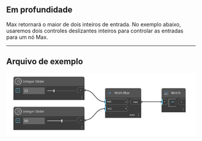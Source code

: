 ## Em profundidade
Max retornará o maior de dois inteiros de entrada. No exemplo abaixo, usaremos dois controles deslizantes inteiros para controlar as entradas para um nó Max.
___
## Arquivo de exemplo

![Max (int1, int2)](./DSCore.Math.Max(int1,%20int2)_img.jpg)

